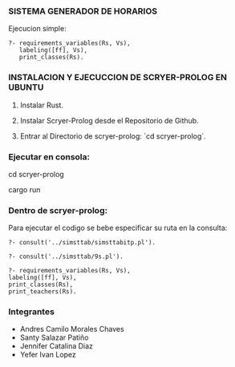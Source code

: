### SISTEMA GENERADOR DE HORARIOS
Ejecucion simple:

    ?- requirements_variables(Rs, Vs),
       labeling([ff], Vs),
       print_classes(Rs).

### INSTALACION Y EJECUCCION DE SCRYER-PROLOG EN UBUNTU

1. Instalar Rust.

2. Instalar Scryer-Prolog desde el Repositorio de Github.

3. Entrar al Directorio de scryer-prolog: ´cd scryer-prolog´.

### Ejecutar en consola:
cd scryer-prolog

cargo run

### Dentro de scryer-prolog:
Para ejecutar el codigo se bebe especificar su ruta en la consulta:

    ?- consult('../simsttab/simsttabitp.pl').

    ?- consult('../simsttab/9s.pl').

    ?- requirements_variables(Rs, Vs),
	labeling([ff], Vs),
	print_classes(Rs),
	print_teachers(Rs).
	
### Integrantes
* Andres Camilo Morales Chaves
* Santy Salazar Patiño
* Jennifer Catalina Diaz
* Yefer Ivan Lopez
